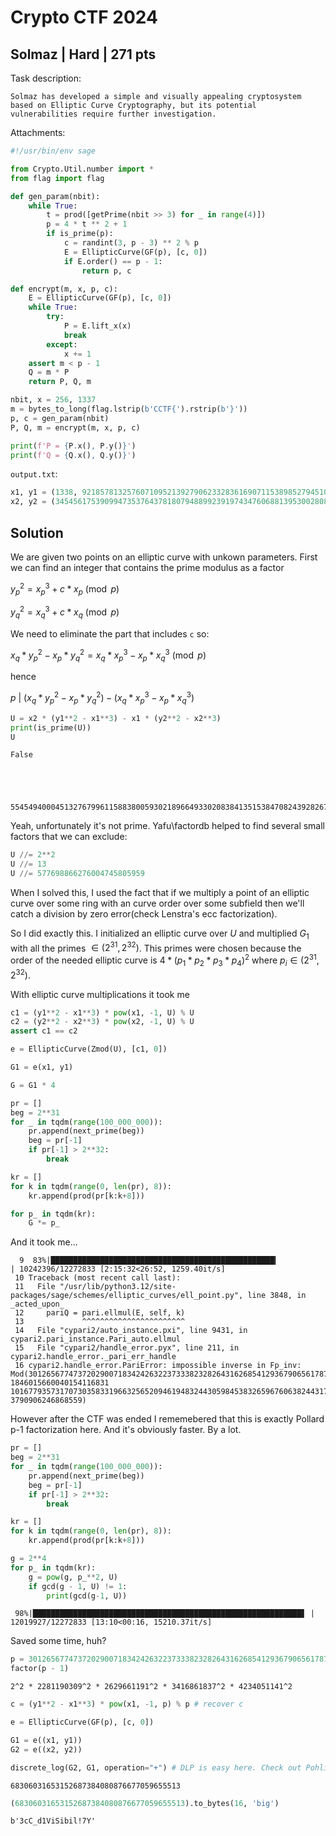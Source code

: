 # Crypto CTF 2024
##  Solmaz | Hard | 271 pts

Task description:

```
Solmaz has developed a simple and visually appealing cryptosystem based on Elliptic Curve Cryptography, but its potential vulnerabilities require further investigation.
```

Attachments:

```python
#!/usr/bin/env sage

from Crypto.Util.number import *
from flag import flag

def gen_param(nbit):
	while True:
		t = prod([getPrime(nbit >> 3) for _ in range(4)])
		p = 4 * t ** 2 + 1
		if is_prime(p):
			c = randint(3, p - 3) ** 2 % p
			E = EllipticCurve(GF(p), [c, 0])
			if E.order() == p - 1:
				return p, c

def encrypt(m, x, p, c):
	E = EllipticCurve(GF(p), [c, 0])
	while True:
		try:
			P = E.lift_x(x)
			break
		except:
			x += 1
	assert m < p - 1
	Q = m * P
	return P, Q, m

nbit, x = 256, 1337
m = bytes_to_long(flag.lstrip(b'CCTF{').rstrip(b'}'))
p, c = gen_param(nbit)
P, Q, m = encrypt(m, x, p, c)

print(f'P = {P.x(), P.y()}')
print(f'Q = {Q.x(), Q.y()}')
```

`output.txt`:


```python
x1, y1 = (1338, 9218578132576071095213927906233283616907115389852794510465118810355739314264)
x2, y2 = (3454561753909947353764378180794889923919743476068813953002808647958908878895, 17267599534808803050751150297274989016063324917454246976792837120400888025519)
```

## Solution

We are given two points on an elliptic curve with unkown parameters. First we can find an integer that contains the prime modulus as a factor

$y_p^2 = x_p^3 + c * x_p \pmod{p}$

$y_q^2 = x_q^3 + c * x_q \pmod{p}$

We need to eliminate the part that includes `c` so:

$x_q * y_p^2 - x_p * y_q^2 = x_q * x_p^3 - x_p * x_q^3 \pmod{p}$

hence

$p\ |\ (x_q * y_p^2 - x_p * y_q^2) - (x_q * x_p^3 - x_p * x_q^3)$


```python
U = x2 * (y1**2 - x1**3) - x1 * (y2**2 - x2**3)
print(is_prime(U))
U
```

    False





    55454940004513276799611588380059302189664933020838413515384708243928267219228512844352832003082349090934777517286737687281070260517892560156083453894086877367076953177914949876201881341274104406095268673060476748059522884381040212



Yeah, unfortunately it's not prime. Yafu\factordb helped to find several small factors that we can exclude:


```python
U //= 2**2
U //= 13
U //= 577698866276004745805959
```

When I solved this, I used the fact that if we multiply a point of an elliptic curve over some ring with an curve order over some subfield then we'll catch a division by zero error(check Lenstra's ecc factorization).

So I did exactly this. I initialized an elliptic curve over $U$ and multiplied $G_1$ with all the primes $\in (2^31, 2^32)$. This primes were chosen because the order of the needed elliptic curve is $4 * (p_1 * p_2 * p_3 * p_4)^2$ where $p_i \in (2^31, 2^32)$.

With elliptic curve multiplications it took me

```python
c1 = (y1**2 - x1**3) * pow(x1, -1, U) % U
c2 = (y2**2 - x2**3) * pow(x2, -1, U) % U
assert c1 == c2

e = EllipticCurve(Zmod(U), [c1, 0])

G1 = e(x1, y1)

G = G1 * 4

pr = []
beg = 2**31
for _ in tqdm(range(100_000_000)):
    pr.append(next_prime(beg))
    beg = pr[-1]
    if pr[-1] > 2**32:
        break

kr = []
for k in tqdm(range(0, len(pr), 8)):
    kr.append(prod(pr[k:k+8]))

for p_ in tqdm(kr):
    G *= p_
```

And it took me... 


```
  9  83%|██████████████████████████████████████████████████▎           | 10242396/12272833 [2:15:32<26:52, 1259.40it/s]
 10 Traceback (most recent call last):
 11   File "/usr/lib/python3.12/site-packages/sage/schemes/elliptic_curves/ell_point.py", line 3848, in _acted_upon_
 12     pariQ = pari.ellmul(E, self, k)
 13             ^^^^^^^^^^^^^^^^^^^^^^^
 14   File "cypari2/auto_instance.pxi", line 9431, in cypari2.pari_instance.Pari_auto.ellmul
 15   File "cypari2/handle_error.pyx", line 211, in cypari2.handle_error._pari_err_handle
 16 cypari2.handle_error.PariError: impossible inverse in Fp_inv: Mod(30126567747372029007183424263223733382328264316268541293679065617875255137317, 1846015660040154116831    10167793573170730358331966325652094619483244305984538326596760638244317643986713535120290458840703944328368008698135042933291463663532512101608180908591060002406846141    3790906246868559)
```

However after the CTF was ended I rememebered that this is exactly Pollard p-1 factorization here. And it's obviously faster. By a lot.


```python
pr = []
beg = 2**31
for _ in tqdm(range(100_000_000)):
    pr.append(next_prime(beg))
    beg = pr[-1]
    if pr[-1] > 2**32:
        break

kr = []
for k in tqdm(range(0, len(pr), 8)):
    kr.append(prod(pr[k:k+8]))

g = 2**4
for p_ in tqdm(kr):
    g = pow(g, p_**2, U)
    if gcd(g - 1, U) != 1:
        print(gcd(g-1, U))
```

```
 98%|████████████████████████████████████████████████████████████▋ | 12019927/12272833 [13:10<00:16, 15210.37it/s]
```

Saved some time, huh?


```python
p = 30126567747372029007183424263223733382328264316268541293679065617875255137317
factor(p - 1)
```




    2^2 * 2281190309^2 * 2629661191^2 * 3416861837^2 * 4234051141^2




```python
c = (y1**2 - x1**3) * pow(x1, -1, p) % p # recover c

e = EllipticCurve(GF(p), [c, 0])

G1 = e((x1, y1))
G2 = e((x2, y2))

discrete_log(G2, G1, operation="+") # DLP is easy here. Check out Pohlig-Hellman
```




    68306031653152687384080876677059655513




```python
(68306031653152687384080876677059655513).to_bytes(16, 'big')
```




    b'3cC_d1ViSibil!7Y'


